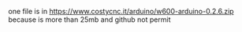 one file is in https://www.costycnc.it/arduino/w600-arduino-0.2.6.zip  because is more than 25mb and github not permit
